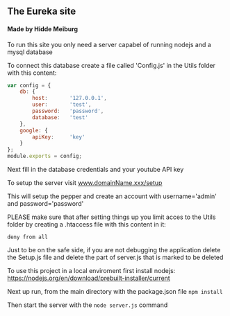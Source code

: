 ## The Eureka site 
#### Made by Hidde Meiburg 

To run this site you only need a server capabel of running nodejs and a mysql database

To connect this database create a file called 'Config.js' in the Utils folder with this content:

```js
var config = {
    db: {
        host:       '127.0.0.1',
        user:       'test',
        password:   'password',
        database:   'test'
    },
    google: {
        apiKey:     'key'
    }
};
module.exports = config;
```

Next fill in the database credentials and your youtube API key

To setup the server visit www.domainName.xxx/setup

This will setup the pepper and create an account with username='admin' and password='password'

PLEASE make sure that after setting things up you limit acces to the Utils folder by creating a .htaccess file with this content in it:

```
deny from all
```

Just to be on the safe side, if you are not debugging the application delete the Setup.js file and delete the part of server.js that is marked to be deleted


To use this project in a local enviroment first install nodejs: https://nodejs.org/en/download/prebuilt-installer/current

Next up run, from the main directory with the package.json file `npm install`

Then start the server with the `node server.js` command